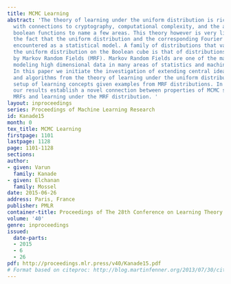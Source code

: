 ```yaml
---
title: MCMC Learning
abstract: 'The theory of learning under the uniform distribution is rich and deep,
  with connections to cryptography, computational complexity, and the analysis of
  boolean functions to name a few areas. This theory however is very limited due to
  the fact that the uniform distribution and the corresponding Fourier basis are rarely
  encountered as a statistical model. A family of distributions that vastly generalizes
  the uniform distribution on the Boolean cube is that of distributions represented
  by Markov Random Fields (MRF). Markov Random Fields are one of the main tools for
  modeling high dimensional data in many areas of statistics and machine learning.
  In this paper we initiate the investigation of extending central ideas, methods
  and algorithms from the theory of learning under the uniform distribution to the
  setup of learning concepts given examples from MRF distributions. In particular,
  our results establish a novel connection between properties of MCMC sampling of
  MRFs and learning under the MRF distribution. '
layout: inproceedings
series: Proceedings of Machine Learning Research
id: Kanade15
month: 0
tex_title: MCMC Learning
firstpage: 1101
lastpage: 1128
page: 1101-1128
sections: 
author:
- given: Varun
  family: Kanade
- given: Elchanan
  family: Mossel
date: 2015-06-26
address: Paris, France
publisher: PMLR
container-title: Proceedings of The 28th Conference on Learning Theory
volume: '40'
genre: inproceedings
issued:
  date-parts:
  - 2015
  - 6
  - 26
pdf: http://proceedings.mlr.press/v40/Kanade15.pdf
# Format based on citeproc: http://blog.martinfenner.org/2013/07/30/citeproc-yaml-for-bibliographies/
---
```

